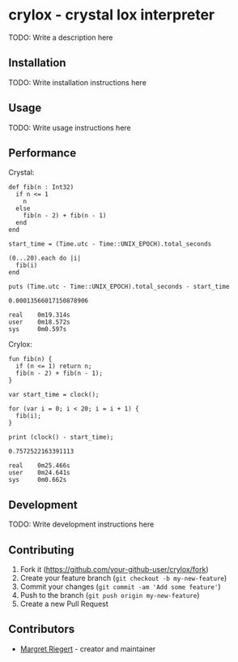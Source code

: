 # crylox - crystal lox interpreter

TODO: Write a description here

## Installation

TODO: Write installation instructions here

## Usage

TODO: Write usage instructions here

## Performance

Crystal:

```crystal
def fib(n : Int32)
  if n <= 1
    n
  else
    fib(n - 2) + fib(n - 1)
  end
end

start_time = (Time.utc - Time::UNIX_EPOCH).total_seconds

(0...20).each do |i|
  fib(i)
end

puts (Time.utc - Time::UNIX_EPOCH).total_seconds - start_time
```

```
0.00013566017150878906

real    0m19.314s
user    0m18.572s
sys     0m0.597s
```

Crylox:
```lox
fun fib(n) {
  if (n <= 1) return n;
  fib(n - 2) + fib(n - 1);
}

var start_time = clock();

for (var i = 0; i < 20; i = i + 1) {
  fib(i);
}

print (clock() - start_time);
```

```
0.7572522163391113

real    0m25.466s
user    0m24.641s
sys     0m0.662s
```

## Development

TODO: Write development instructions here

## Contributing

1. Fork it (<https://github.com/your-github-user/crylox/fork>)
2. Create your feature branch (`git checkout -b my-new-feature`)
3. Commit your changes (`git commit -am 'Add some feature'`)
4. Push to the branch (`git push origin my-new-feature`)
5. Create a new Pull Request

## Contributors

- [Margret Riegert](https://github.com/your-github-user) - creator and maintainer
